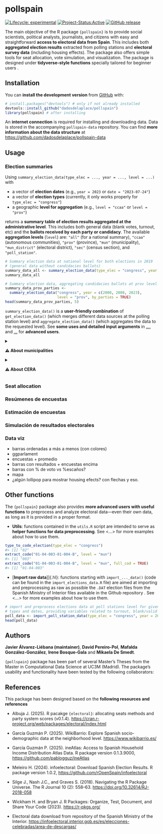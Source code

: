
<!-- README.md is generated from README.Rmd. Please edit that file -->

# pollspain

<!-- badges: start -->

[![Lifecycle:
experimental](https://img.shields.io/badge/lifecycle-experimental-orange.svg)](https://lifecycle.r-lib.org/articles/stages.html#experimental)
[![Project-Status:Active](https://www.repostatus.org/badges/latest/active.svg)](https://www.repostatus.org/#active)
[![GitHub
release](https://img.shields.io/github/v/release/dadosdelaplace/pollspain)](https://github.com/dadosdelaplace/pollspain/releases)
<!-- badges: end -->

The main objective of the R package `{pollspain}` is to provide social
scientists, political analysts, journalists, and citizens with easy and
straightforward <span class="hl">**access to electoral data from
Spain**</span>. This includes both **aggregated election results**
extracted from polling stations and **electoral survey data** (including
housing effects). The package also offers simple tools for seat
allocation, vote simulation, and visualization. The package is designed
under <span class="hl">**tidyverse-style functions**</span> specially
tailored for beginner users .

## Installation

You can <span class="hl">**install the development version**</span> from
[GitHub](https://github.com/) with:

``` r
# install.packages("devtools") # only if not already installed
devtools::install_github("dadosdelaplace/pollspain")
library(pollspain) # after installing
```

An **internet connection** is required for installing and downloading
data. Data is stored in the accompanying `pollspain-data` repository.
You can find **more information about the data structure** at
<https://github.com/dadosdelaplace/pollspain-data>

## Usage

### Election summaries

Using `summary_election_data(type_elec = ..., year = ..., level = ...)`
with

- a vector of **election dates** (e.g., `year = 2023` or
  `date = "2023-07-24"`)
- a vector of **election types** (currently, it only works properly for
  `type_elec = "congress"`)
- a geographic **level for aggregation** (e.g., `level = "ccaa"` or
  `level = "prov"`)

returns a <span class="hl">**summary table of election results
aggregated at the administrative level**</span>. This includes both
general data (blank votes, turnout, etc) and the **ballots received by
each party or candidacy**. The available <span class="hl">**aggregation
levels**</span> (`level`) are: `"all"` (for a national summary),
`"ccaa"` (autonomous communities), `"prov"` (province), `"mun"`
(municipality), `"mun_district"` (electoral district), `"sec"` (census
section), and `"poll_station"`.

``` r
# Summary election data at national level for both elections in 2019
# (general data without candidacies ballots)
summary_data_all <- summary_election_data(type_elec = "congress", year = 2019)
summary_data_all
```

``` r
# Summary election data, aggregating candidacies ballots at prov level
summary_data_prov_parties <-
  summary_election_data("congress", year = c(2000, 2008, 2023),
                        level = "prov", by_parties = TRUE)
head(summary_data_prov_parties, 5)
```

`summary_election_data()` is a **user-friendly combination** of
`get_election_data()` (which merges different data sources at the
polling station level) and `aggregate_election_data()` (which aggregates
the data to the requested level). See <span class="hl">**some uses and
detailed input arguments**</span> in
[…](https://javieralvarezliebana.es/pollspain/articles/...), and
[…](https://javieralvarezliebana.es/pollspain/articles/...) for
**advanced users**.

<details>

<summary>

<strong>⚠️ About municipalities</strong>
</summary>

The municipality data (names and codes) were **extracted from the
version published by the National Statistics Institute (INE) on February
6, 2025**. The configuration of municipalities from previous years has
been adapted to the most recent setup, recoding cases where
municipalities have merged or disappeared.

Data extracted from
<https://www.ine.es/daco/daco42/codmun/codmun20/20codmun.xlsx>

</details>

<details>

<summary>

<strong>⚠️ About CERA</strong>
</summary>

According to the National Statistics Institute (INE) «the electoral roll
contains the registration of those who meet the requirements to be
voters and are not definitively or temporarily deprived of the right to
vote. The electoral roll is composed of:

- The electoral roll of Spanish citizens residing in Spain (CER).
- The **electoral roll of Spanish citizens residing abroad (CERA)**.

The electoral roll of residents in Spain who are nationals of countries
with Agreements for municipal elections (CERE Agreements), and the
electoral roll of citizens of the European Union residing in Spain for
municipal and European Parliament elections (CERE EU)».

Los datos relativos a CERA se han agregado a nivel nacional, comunidad
autónoma y provincial. …

</details>

### Seat allocation

### Resúmenes de encuestas

### Estimación de encuestas

### Simulación de resultados electorales

### Data viz

- barras ordenadas a más a menos (con colores)
- ggparlament
- encuestas + promedio
- barras con resultados + encuestas encima
- barras con % de voto vs %escaños?
- mapa
- ¿algún lollipop para mostrar housing efects? con flechas y eso.

## Other functions

The `{pollspain}` package also provides <span class="hl">**more advanced
users with useful functions**</span> to preprocess and analyze electoral
data—even their own data, as long as it is provided in a proper format.

- <span class="hl">**Utils**</span>: functions contained in the
  `utils.R` script are intended to serve as **helper functions for data
  preprocessing**. See \<…\> for more examples about how to use them.

``` r
type_to_code_election(type_elec = "congress")
#> [1] "02"
extract_code("01-04-003-01-004-B", level = "mun")
#> [1] "003"
extract_code("01-04-003-01-004-B", level = "mun", full_cod = TRUE)
#> [1] "01-04-003"
```

- \[**Import raw data**\]\]{.hl}: functions starting with
  `import_..._data()` (code can be found in the
  `import_elections_data.R` file) are aimed at importing and
  preprocessing as raw as possible the `.DAT` election files from the
  Spanish Ministry of Interior files available in the Github repository
  . See \<…\> for more examples about how to use them.

``` r
# import and preprocess elections data at poll stations level for given election
# types and dates, providing variables related to turnout, blank/valid votes, etc
poll_data <- import_poll_station_data(type_elec = "congress", year = 2019)
head(poll_data)
```

## Authors

**Javier Álvarez-Liébana (maintainer)**, **David Pereiro-Pol**,
**Mafalda González-González**, **Irene Bosque-Gala** and **Mikaela De
Smedt**.

`{pollspain}` package has been part of several Master’s Theses from the
Master in Computational Data Science at UC3M (Madrid). The package’s
usability and functionality have been tested by the following
collaborators:

## References

This package has been designed based on the **following resources and
references**

- Albuja J. (2025). R pacakge `{electoral}`: allocating seats methods
  and party system scores (v0.1.4).
  <https://cran.r-project.org/web/packages/electoral/index.html>

- García Guzmán P. (2025). WikiBarrio: Explore Spanish socio-demographic
  data at the neighborhood level. <https://www.wikibarrio.es/>

- García Guzmán P. (2025). ineAtlas: Access to Spanish Household Income
  Distribution Atlas Data. R package version 0.1.3.9000,
  <https://github.com/pablogguz/ineAtlas>

- Meleiro H. (2024). infoelectoral: Download Spanish Election Results. R
  package version 1.0.2, <https://github.com/rOpenSpain/infoelectoral>

- Silge J., Nash J.C., and Graves S. (2018). Navigating the R Package
  Universe. The R Journal 10 (2): 558–63.
  <https://doi.org/10.32614/RJ-2018-058>

- Wickham H. and Bryan J. R Packages: Organize, Test, Document, and
  Share Your Code (2023). <https://r-pkgs.org/>

- Electoral data download from repository of the Spanish Ministry of the
  Interior.
  <https://infoelectoral.interior.gob.es/es/elecciones-celebradas/area-de-descargas/>
